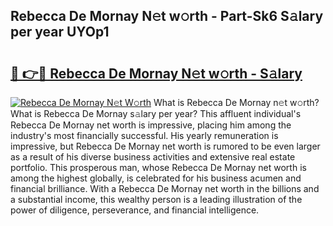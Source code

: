 ## Rebecca De Mornay N𝚎t w𝚘rth - Part-Sk6 S𝚊lary per year UYOp1

# <h2><a href="http://gc0fwuk.nevu.top/?p=Rebecca+De+Mornay">🔗 👉🔴 Rebecca De Mornay N𝚎t w𝚘rth - S𝚊lary</a></h2>

[![Rebecca De Mornay N𝚎t W𝚘rth](https://i.imgur.com/Oavwk0R.jpeg)](http://gc0fwuk.nevu.top/?p=Rebecca+De+Mornay)
What is Rebecca De Mornay n𝚎t w𝚘rth? What is Rebecca De Mornay s𝚊lary per year?
This affluent individual's Rebecca De Mornay net worth is impressive, placing him among the industry's most financially successful. His yearly remuneration is impressive, but Rebecca De Mornay net worth is rumored to be even larger as a result of his diverse business activities and extensive real estate portfolio. This prosperous man, whose Rebecca De Mornay net worth is among the highest globally, is celebrated for his business acumen and financial brilliance. With a Rebecca De Mornay net worth in the billions and a substantial income, this wealthy person is a leading illustration of the power of diligence, perseverance, and financial intelligence.
